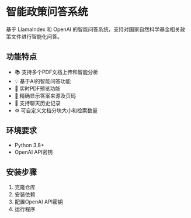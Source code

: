 # 智能政策问答系统

基于 LlamaIndex 和 OpenAI 的智能问答系统，支持对国家自然科学基金相关政策文件进行智能化问答。

## 功能特点

- 📚 支持多个PDF文档上传和智能分析
- 💡 基于AI的智能问答功能
- 👀 实时PDF预览功能
- 📍 精确显示答案来源及页码
- 💭 支持聊天历史记录
- ⚙️ 可自定义文档分块大小和检索数量

## 环境要求

- Python 3.8+
- OpenAI API密钥

## 安装步骤

1. 克隆仓库
2. 安装依赖
3. 配置OpenAI API密钥
4. 运行程序

